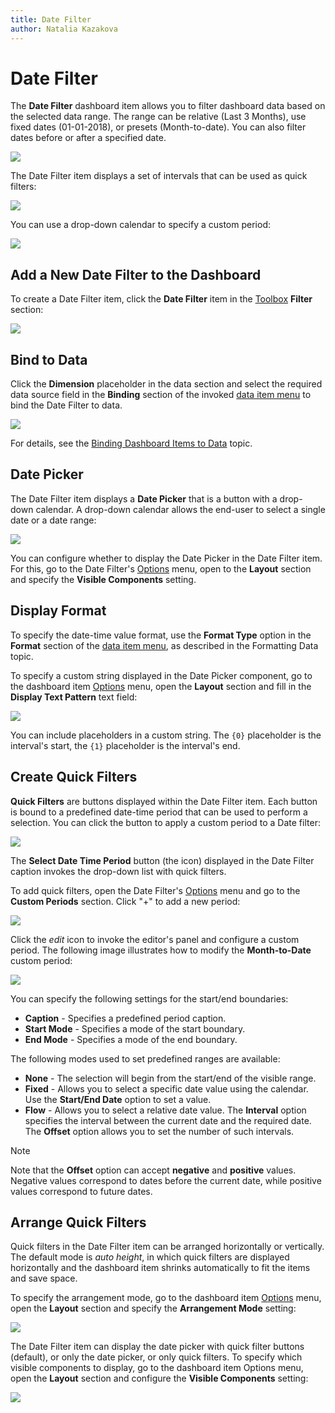 ```yaml
---
title: Date Filter
author: Natalia Kazakova
---
```

# Date Filter

The **Date Filter** dashboard item allows you to filter dashboard data based on the selected data range. The range can be relative (Last 3 Months), use fixed dates (01-01-2018), or presets (Month-to-date). You can also filter dates before or after a specified date. 

![](../../../images/datefilter-web-overview.png)

The Date Filter item displays a set of intervals that can be used as quick filters:

![](../../../images/datefilter-web-autoheight.png)

You can use a drop-down calendar to specify a custom period:

![](../../../images/datefilter-web-dropdown-daycalendar.png)

## Add a New Date Filter to the Dashboard

To create a Date Filter item, click the **Date Filter** item in the [Toolbox](../ui-elements/toolbox.md) **Filter** section:

![](../../../images/wdd-toolbox-filter-elements125330.png)

## Bind to Data

Click the **Dimension** placeholder in the data section and select the required data source field in the **Binding** section of the invoked [data item menu](../ui-elements/data-item-menu.md) to bind the Date Filter to data.

![](../../../images/datefilter-web-data-binding.png)

For details, see the [Binding Dashboard Items to Data](../binding-dashboard-items-to-data.md) topic.

## Date Picker

The Date Filter item displays a **Date Picker** that is a button with a drop-down calendar. A drop-down calendar allows the end-user to select a single date or a date range:

![](../../../images/datefilter-web-datepicker.png)

You can configure whether to display the Date Picker in the Date Filter item. For this, go to the Date Filter's [Options](../ui-elements/dashboard-item-menu.md) menu, open to the **Layout** section and specify the **Visible Components** setting.

## Display Format

To specify the date-time value format, use the **Format Type** option in the **Format** section of the [data item menu](../ui-elements/data-item-menu.md), as described in the Formatting Data topic.

To specify a custom string displayed in the Date Picker component, go to the dashboard item [Options](../ui-elements/dashboard-item-menu.md) menu, open the **Layout** section and fill in the **Display Text Pattern** text field:

![](../../../images/datefilter-web-options.png)

You can include placeholders in a custom string. The `{0}` placeholder is the interval's start, the `{1}` placeholder is the interval's end.

## Create Quick Filters

**Quick Filters** are buttons displayed within the Date Filter item. Each button is bound to a predefined date-time period that can be used to perform a selection. You can click the button to apply a custom period to a Date filter:

![](../../../images/datefilter-web-quick-filters.png)

The **Select Date Time Period** button (the  icon) displayed in the Date Filter caption invokes the drop-down list with quick filters.

To add quick filters, open the Date Filter's [Options](../ui-elements/dashboard-item-menu.md) menu and go to the **Custom Periods** section. Click "+" to add a new period:

![](../../../images/datefilter-web-custom-periods.png)

Click the _edit_ icon to invoke the editor's panel and configure a custom period. The following image illustrates how to modify the **Month-to-Date** custom period:

![](../../../images/datefilter-web-custom-period-month-to-date.png)

You can specify the following settings for the start/end boundaries:

* **Caption** - Specifies a predefined period caption.
* **Start Mode** - Specifies a mode of the start boundary.
* **End Mode** - Specifies a mode of the end boundary.

The following modes used to set predefined ranges are available:

* **None** - The selection will begin from the start/end of the visible range.
* **Fixed** - Allows you to select a specific date value using the calendar. Use the **Start/End Date** option to set a value.
* **Flow** - Allows you to select a relative date value. The **Interval** option specifies the interval between the current date and the required date. The **Offset** option allows you to set the number of such intervals.

> [!NOTE]
> Note that the **Offset** option can accept **negative** and **positive** values. Negative values correspond to dates before the current date, while positive values correspond to future dates.

## Arrange Quick Filters

Quick filters in the Date Filter item can be arranged horizontally or vertically. The default mode is _auto height_, in which quick filters are displayed horizontally and the dashboard item shrinks automatically to fit the items and save space.

To specify the arrangement mode, go to the dashboard item [Options](../ui-elements/dashboard-item-menu.md) menu, open the **Layout** section and specify the **Arrangement Mode** setting:

![](../../../images/datefilter-web-options.png)


The Date Filter item can display the date picker with quick filter buttons (default), or only the date picker, or only quick filters. To specify which visible components to display, go to the dashboard item Options menu, open the **Layout** section and configure the **Visible Components** setting:

![](../../../images/datefilter-web-visible-components.png)